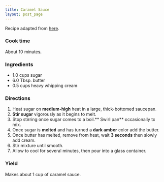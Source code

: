```yaml
---
title: Caramel Sauce
layout: post_page
---
```

Recipe adapted from [here](http://simplyrecipes.com/recipes/caramel_sauce/).

### Cook time

About 10 minutes.

### Ingredients

  * 1.0 cups sugar
  * 6.0 Tbsp. butter
  * 0.5 cups heavy whipping cream

### Directions

  1. Heat sugar on **medium-high** heat in a large, thick-bottomed saucepan.
  2. **Stir sugar** vigorously as it begins to melt.
  3. Stop stirring once sugar comes to a boil.** Swirl pan** occasionally to mix.
  4. Once sugar is **melted** and has turned a **dark amber** color add the butter.
  5. Once butter has melted, remove from heat, wait **3 seconds** then slowly add cream.
  6. Stir mixture until smooth.
  7. Allow to cool for several minutes, then pour into a glass container.

### Yield

Makes about 1 cup of caramel sauce.
